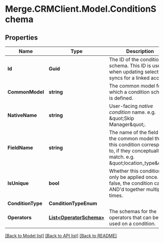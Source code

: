 # Merge.CRMClient.Model.ConditionSchema

## Properties

Name | Type | Description | Notes
------------ | ------------- | ------------- | -------------
**Id** | **Guid** | The ID of the condition schema. This ID is used when updating selective syncs for a linked account. | 
**CommonModel** | **string** | The common model for which a condition schema is defined. | [optional] [readonly] 
**NativeName** | **string** | User-facing *native condition* name. e.g. \&quot;Skip Manager\&quot;. | 
**FieldName** | **string** | The name of the field on the common model that this condition corresponds to, if they conceptually match. e.g. \&quot;location_type\&quot;. | 
**IsUnique** | **bool** | Whether this condition can only be applied once. If false, the condition can be AND&#39;d together multiple times. | [optional] 
**ConditionType** | **ConditionTypeEnum** |  | 
**Operators** | [**List&lt;OperatorSchema&gt;**](OperatorSchema.md) | The schemas for the operators that can be used on a condition. | 

[[Back to Model list]](../README.md#documentation-for-models) [[Back to API list]](../README.md#documentation-for-api-endpoints) [[Back to README]](../README.md)


